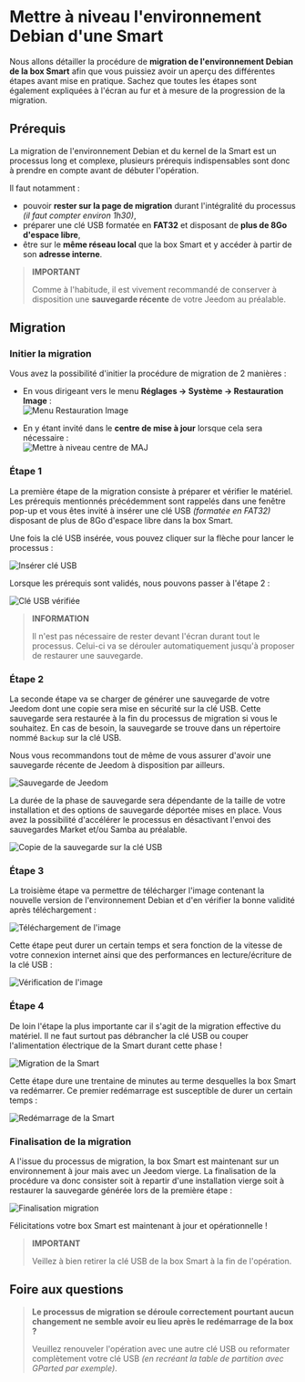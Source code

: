 # Mettre à niveau l'environnement Debian d'une Smart

Nous allons détailler la procédure de **migration de l'environnement Debian de la box Smart** afin que vous puissiez avoir un aperçu des différentes étapes avant mise en pratique. Sachez que toutes les étapes sont également expliquées à l'écran au fur et à mesure de la progression de la migration.

## Prérequis

La migration de l'environnement Debian et du kernel de la Smart est un processus long et complexe, plusieurs prérequis indispensables sont donc à prendre en compte avant de débuter l'opération.

Il faut notamment :

- pouvoir **rester sur la page de migration** durant l'intégralité du processus *(il faut compter environ 1h30)*,
- préparer une clé USB formatée en **FAT32** et disposant de **plus de 8Go d'espace libre**,
- être sur le **même réseau local** que la box Smart et y accéder à partir de son **adresse interne**.

>**IMPORTANT**
>
>Comme à l'habitude, il est vivement recommandé de conserver à disposition une **sauvegarde récente** de votre Jeedom au préalable.

## Migration

### Initier la migration

Vous avez la possibilité d'initier la procédure de migration de 2 manières :

- En vous dirigeant vers le menu **Réglages → Système → Restauration Image** :     
![Menu Restauration Image](images/migrateos-smart01.png)

- En y étant invité dans le **centre de mise à jour** lorsque cela sera nécessaire :     
![Mettre à niveau centre de MAJ](images/migrateos-smart02.png)

### Étape 1

La première étape de la migration consiste à préparer et vérifier le matériel. Les prérequis mentionnés précédemment sont rappelés dans une fenêtre pop-up et vous êtes invité à insérer une clé USB *(formatée en FAT32)* disposant de plus de 8Go d'espace libre dans la box Smart.

Une fois la clé USB insérée, vous pouvez cliquer sur la flèche pour lancer le processus :

![Insérer clé USB](images/migrateos-smart03.png)

Lorsque les prérequis sont validés, nous pouvons passer à l'étape 2 :

![Clé USB vérifiée](images/migrateos-smart04.png)

>**INFORMATION**
>
>Il n'est pas nécessaire de rester devant l'écran durant tout le processus. Celui-ci va se dérouler automatiquement jusqu'à proposer de restaurer une sauvegarde.

### Étape 2

La seconde étape va se charger de générer une sauvegarde de votre Jeedom dont une copie sera mise en sécurité sur la clé USB. Cette sauvegarde sera restaurée à la fin du processus de migration si vous le souhaitez. En cas de besoin, la sauvegarde se trouve dans un répertoire nommé ``Backup`` sur la clé USB.

Nous vous recommandons tout de même de vous assurer d'avoir une sauvegarde récente de Jeedom à disposition par ailleurs.

![Sauvegarde de Jeedom](images/migrateos-smart05.png)

La durée de la phase de sauvegarde sera dépendante de la taille de votre installation et des options de sauvegarde déportée mises en place. Vous avez la possibilité d'accélérer le processus en désactivant l'envoi des sauvegardes Market et/ou Samba au préalable.

![Copie de la sauvegarde sur la clé USB](images/migrateos-smart06.png)

### Étape 3

La troisième étape va permettre de télécharger l'image contenant la nouvelle version de l'environnement Debian et d'en vérifier la bonne validité après téléchargement :

![Téléchargement de l'image](images/migrateos-smart07.png)

Cette étape peut durer un certain temps et sera fonction de la vitesse de votre connexion internet ainsi que des performances en lecture/écriture de la clé USB :

![Vérification de l'image](images/migrateos-smart08.png)

### Étape 4

De loin l'étape la plus importante car il s'agit de la migration effective du matériel. Il ne faut surtout pas débrancher la clé USB ou couper l'alimentation électrique de la Smart durant cette phase !

![Migration de la Smart](images/migrateos-smart09.png)

Cette étape dure une trentaine de minutes au terme desquelles la box Smart va redémarrer. Ce premier redémarrage est susceptible de durer un certain temps :

![Redémarrage de la Smart](images/migrateos-smart10.png)

### Finalisation de la migration

A l'issue du processus de migration, la box Smart est maintenant sur un environnement à jour mais avec un Jeedom vierge. La finalisation de la procédure va donc consister soit à repartir d'une installation vierge soit à restaurer la sauvegarde générée lors de la première étape :

![Finalisation migration](images/migrateos-smart11.png)

Félicitations votre box Smart est maintenant à jour et opérationnelle !

>**IMPORTANT**
>
>Veillez à bien retirer la clé USB de la box Smart à la fin de l'opération.

## Foire aux questions

>**Le processus de migration se déroule correctement pourtant aucun changement ne semble avoir eu lieu après le redémarrage de la box ?**
>
>Veuillez renouveler l'opération avec une autre clé USB ou reformater complètement votre clé USB *(en recréant la table de partition avec GParted par exemple)*.
